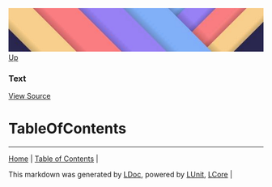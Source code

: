 ![](../Content/LDoc-banner-small.png "")
[Up](Text.md)
### Text
[View Source](Text.md)
# TableOfContents
---

[Home](../../README.md) | [Table of Contents](../../TableOfContents.md) | 


This markdown was generated by [LDoc](https://github.com/CodeSingularity/LDoc), powered by [LUnit](https://github.com/CodeSingularity/LUnit), [LCore](https://github.com/CodeSingularity/LCore) | 


